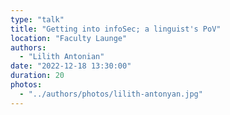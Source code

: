 ```yaml
---
type: "talk"
title: "Getting into infoSec; a linguist's PoV"
location: "Faculty Launge"
authors:
  - "Lilith Antonian"
date: "2022-12-18 13:30:00"
duration: 20
photos:
  - "../authors/photos/lilith-antonyan.jpg"
---
```

